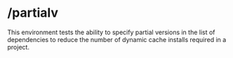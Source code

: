 # /partialv

This environment tests the ability to specify partial versions in the list of dependencies to reduce the number of dynamic cache installs required in a project.